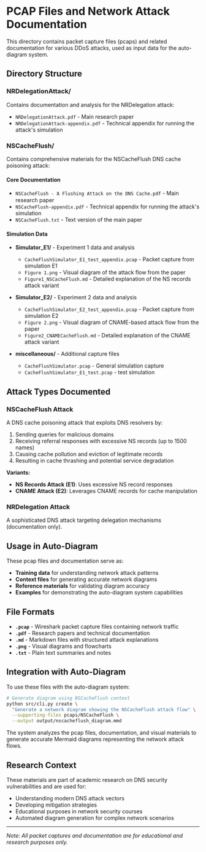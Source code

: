 # PCAP Files and Network Attack Documentation

This directory contains packet capture files (pcaps) and related documentation for various DDoS attacks, used as input data for the auto-diagram system.

## Directory Structure

### NRDelegationAttack/
Contains documentation and analysis for the NRDelegation attack:
- `NRDelegationAttack.pdf` - Main research paper
- `NRDelegationAttack-appendix.pdf` - Technical appendix for running the attack's simulation

### NSCacheFlush/
Contains comprehensive materials for the NSCacheFlush DNS cache poisoning attack:

#### Core Documentation
- `NSCacheFlush - ֿA Flushing Attack on the DNS Cache.pdf` - Main research paper
- `NSCacheFlush-appendix.pdf` - Technical appendix for running the attack's simulation
- `NSCacheFlush.txt` - Text version of the main paper

#### Simulation Data
- **Simulator_E1/** - Experiment 1 data and analysis
  - `CacheFlushSimulator_E1_test_appendix.pcap` - Packet capture from simulation E1
  - `Figure 1.png` - Visual diagram of the attack flow from the paper
  - `Figure1_NSCacheFlush.md` - Detailed explanation of the NS records attack variant

- **Simulator_E2/** - Experiment 2 data and analysis
  - `CacheFlushSimulator_E2_test_appendix.pcap` - Packet capture from simulation E2
  - `Figure 2.png` - Visual diagram of CNAME-based attack flow from the paper
  - `Figure2_CNAMECacheFlush.md` - Detailed explanation of the CNAME attack variant

- **miscellaneous/** - Additional capture files
  - `CacheFlushSimulator.pcap` - General simulation capture
  - `CacheFlushSimulator_E1_test.pcap` - test simulation

## Attack Types Documented

### NSCacheFlush Attack
A DNS cache poisoning attack that exploits DNS resolvers by:
1. Sending queries for malicious domains
2. Receiving referral responses with excessive NS records (up to 1500 names)
3. Causing cache pollution and eviction of legitimate records
4. Resulting in cache thrashing and potential service degradation

**Variants:**
- **NS Records Attack (E1)**: Uses excessive NS record responses
- **CNAME Attack (E2)**: Leverages CNAME records for cache manipulation

### NRDelegation Attack
A sophisticated DNS attack targeting delegation mechanisms (documentation only).

## Usage in Auto-Diagram

These pcap files and documentation serve as:
- **Training data** for understanding network attack patterns
- **Context files** for generating accurate network diagrams
- **Reference materials** for validating diagram accuracy
- **Examples** for demonstrating the auto-diagram system capabilities

## File Formats

- **`.pcap`** - Wireshark packet capture files containing network traffic
- **`.pdf`** - Research papers and technical documentation
- **`.md`** - Markdown files with structured attack explanations
- **`.png`** - Visual diagrams and flowcharts
- **`.txt`** - Plain text summaries and notes

## Integration with Auto-Diagram

To use these files with the auto-diagram system:

```bash
# Generate diagram using NSCacheFlush context
python src/cli.py create \
  "Generate a network diagram showing the NSCacheFlush attack flow" \
  --supporting-files pcaps/NSCacheFlush \
  --output output/nscacheflush_diagram.mmd
```

The system analyzes the pcap files, documentation, and visual materials to generate accurate Mermaid diagrams representing the network attack flows.

## Research Context

These materials are part of academic research on DNS security vulnerabilities and are used for:
- Understanding modern DNS attack vectors
- Developing mitigation strategies
- Educational purposes in network security courses
- Automated diagram generation for complex network scenarios

---

*Note: All packet captures and documentation are for educational and research purposes only.*